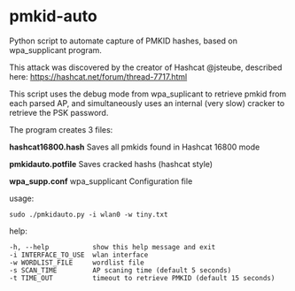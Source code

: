 # pmkid-auto

Python script to automate capture of PMKID hashes, based on wpa_supplicant program.

This attack was discovered by the creator of Hashcat @jsteube, described here: https://hashcat.net/forum/thread-7717.html

This script uses the debug mode from wpa_suplicant to retrieve pmkid from each parsed AP, and simultaneously uses an internal (very slow) cracker to retrieve the PSK password.

The program creates 3 files:

**hashcat16800.hash** Saves all pmkids found in Hashcat 16800 mode

**pmkidauto.potfile** Saves cracked hashs (hashcat style)

**wpa_supp.conf** wpa_supplicant Configuration file


usage:

    sudo ./pmkidauto.py -i wlan0 -w tiny.txt
    
help:

    -h, --help           show this help message and exit
    -i INTERFACE_TO_USE  wlan interface
    -w WORDLIST_FILE     wordlist file
    -s SCAN_TIME         AP scaning time (default 5 seconds)
    -t TIME_OUT          timeout to retrieve PMKID (default 15 seconds)


